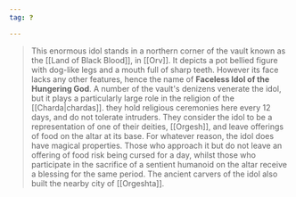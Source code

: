 ```yaml
---
tag: ❓

---
```

> This enormous idol stands in a northern corner of the vault known as the [[Land of Black Blood]], in [[Orv]]. It depicts a pot bellied figure with dog-like legs and a mouth full of sharp teeth. However its face lacks any other features, hence the name of **Faceless Idol of the Hungering God**. 
> A number of the vault's denizens venerate the idol, but it plays a particularly large role in the religion of the [[Charda|chardas]]. they hold religious ceremonies here every 12 days, and do not tolerate intruders. They consider the idol to be a representation of one of their deities, [[Orgesh]], and leave offerings of food on the altar at its base.
> For whatever reason, the idol does have magical properties. Those who approach it but do not leave an offering of food risk being cursed for a day, whilst those who participate in the sacrifice of a sentient humanoid on the altar receive a blessing for the same period.
> The ancient carvers of the idol also built the nearby city of [[Orgeshta]].








